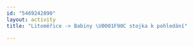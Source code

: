 ```yaml
---
id: "5469242890"
layout: activity
title: "Litoměřice -> Babiny \U0001F90C stojka k pohledání"

---
```

